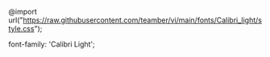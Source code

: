@import url("https://raw.githubusercontent.com/teamber/vi/main/fonts/Calibri_light/style.css");

font-family: 'Calibri Light';
